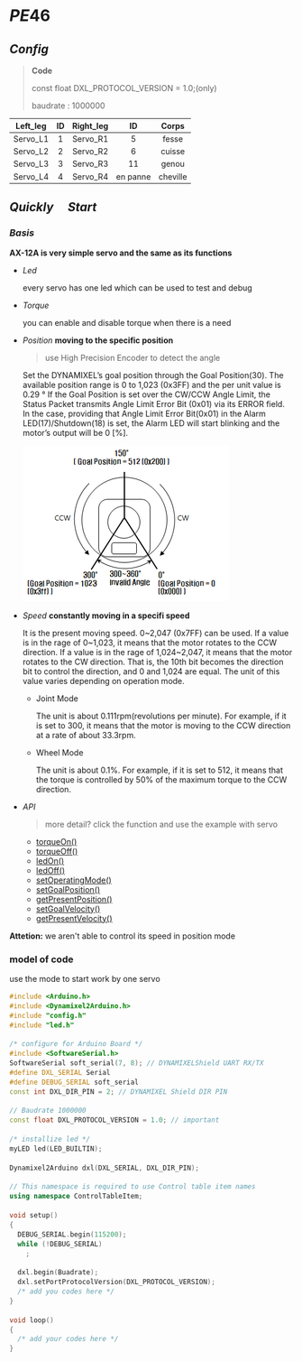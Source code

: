 # $PE46$

## $Config$

> **Code** 
>
> const float DXL_PROTOCOL_VERSION = 1.0;(only)
>
> baudrate : 1000000

| Left_leg |  ID  | Right_leg |    ID    |  Corps   |
| :------: | :--: | :-------: | :------: | :------: |
| Servo_L1 |  1   | Servo_R1  |    5     |  fesse   |
| Servo_L2 |  2   | Servo_R2  |    6     |  cuisse  |
| Servo_L3 |  3   | Servo_R3  |    11    |  genou   |
| Servo_L4 |  4   | Servo_R4  | en panne | cheville |



## $Quickly\quad Start$

### $Basis$

**AX-12A is very simple servo and the same as its functions**

- $Led$

	every servo has one led which can be used to test and debug

- $Torque$

	you can enable and disable torque when there is a need

- $Position$
  **moving to the specific position**

  > use High Precision Encoder to detect the angle

  Set the DYNAMIXEL’s goal position through the Goal Position(30).
  The available position range is 0 to 1,023 (0x3FF) and the per unit value is 0.29 °
  If the Goal Position is set over the CW/CCW Angle Limit, the Status Packet transmits Angle Limit Error Bit (0x01) via its ERROR field. In the case, providing that Angle Limit Error Bit(0x01) in the Alarm LED(17)/Shutdown(18) is set, the Alarm LED will start blinking and the motor’s output will be 0 [%].

  ![angle](img/dx_series_goal_position.png)

- $Speed$
  **constantly moving in a specifi speed**

  It is the present moving speed. 0~2,047 (0x7FF) can be used. If a value is in the rage of 0~1,023, it means that the motor rotates to the CCW direction. If a value is in the rage of 1,024~2,047, it means that the motor rotates to the CW direction. That is, the 10th bit becomes the direction bit to control the direction, and 0 and 1,024 are equal. The unit of this value varies depending on operation mode.

  - Joint Mode

  	The unit is about 0.111rpm(revolutions per minute). For example, if it is set to 300, it means that the motor is moving to the CCW direction at a rate of about 33.3rpm.

  - Wheel Mode

  	The unit is about 0.1%. For example, if it is set to 512, it means that the torque is controlled by 50% of the maximum torque to the CCW direction.

- $API$
	
	> more detail? click the function and use the example with servo
	
	- [torqueOn()](https://emanual.robotis.com/docs/en/popup/arduino_api/torqueOn/)
	- [torqueOff()](https://emanual.robotis.com/docs/en/popup/arduino_api/torqueOff/)
	- [ledOn()](https://emanual.robotis.com/docs/en/popup/arduino_api/ledOn/)
	- [ledOff()](https://emanual.robotis.com/docs/en/popup/arduino_api/ledOff/)
	- [setOperatingMode()](https://emanual.robotis.com/docs/en/popup/arduino_api/setOperatingMode/)
	- [setGoalPosition()](https://emanual.robotis.com/docs/en/popup/arduino_api/setGoalPosition/)
	- [getPresentPosition()](https://emanual.robotis.com/docs/en/popup/arduino_api/getPresentPosition/)
	- [setGoalVelocity()](https://emanual.robotis.com/docs/en/popup/arduino_api/setGoalVelocity/)
	- [getPresentVelocity()](https://emanual.robotis.com/docs/en/popup/arduino_api/getPresentVelocity/)

**Attetion:** we aren't able to control its speed in position mode

### model of code

use the mode to start work by one servo

```C++
#include <Arduino.h>
#include <Dynamixel2Arduino.h>
#include "config.h"
#include "led.h"

/* configure for Arduino Board */
#include <SoftwareSerial.h>
SoftwareSerial soft_serial(7, 8); // DYNAMIXELShield UART RX/TX
#define DXL_SERIAL Serial
#define DEBUG_SERIAL soft_serial
const int DXL_DIR_PIN = 2; // DYNAMIXEL Shield DIR PIN

// Baudrate 1000000
const float DXL_PROTOCOL_VERSION = 1.0; // important

/* installize led */
myLED led(LED_BUILTIN);

Dynamixel2Arduino dxl(DXL_SERIAL, DXL_DIR_PIN);

// This namespace is required to use Control table item names
using namespace ControlTableItem;

void setup()
{
  DEBUG_SERIAL.begin(115200);
  while (!DEBUG_SERIAL)
    ;

  dxl.begin(Buadrate);
  dxl.setPortProtocolVersion(DXL_PROTOCOL_VERSION);
  /* add you codes here */
}

void loop()
{
  /* add your codes here */
}
```

















